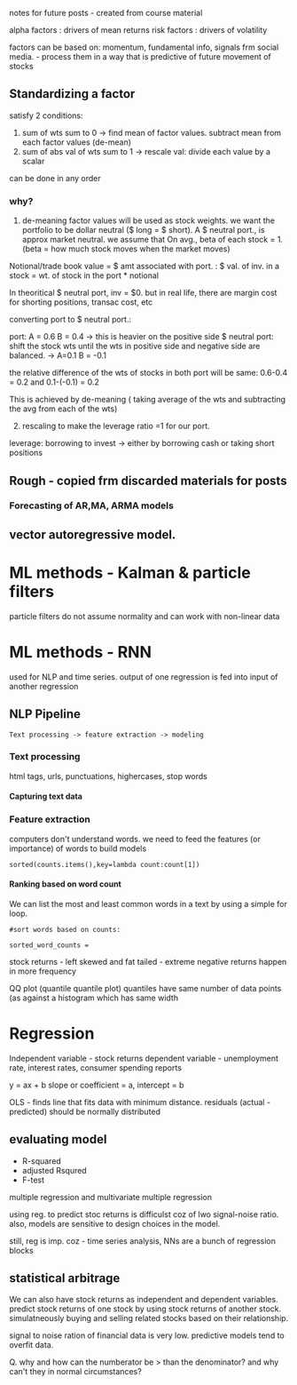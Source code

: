 notes for future posts - created from course material 


alpha factors : drivers of mean returns
risk factors : drivers of volatility

factors can be based on: momentum, fundamental info, signals frm social media. - process them in a way that is predictive of future movement of stocks

## Standardizing a factor

satisfy 2 conditions:
1. sum of wts sum to 0 -> find mean of factor values. subtract mean from each factor values (de-mean)
2. sum of abs val of wts sum to 1 -> rescale val: divide each value by a scalar

can be done in any order

### why?
1. de-meaning
factor values will be used as stock weights. we want the portfolio to be dollar neutral ($ long = $ short). A $ neutral port., is approx market neutral. we assume that On avg., beta of each stock = 1. (beta = how much stock moves when the market moves)

Notional/trade book value = $ amt associated with port. : $ val. of inv. in a stock = wt. of stock in the port * notional

In theoritical $ neutral port, inv = $0. but in real life, there are margin cost for shorting positions, transac cost, etc

converting port to $ neutral port.:

port: A = 0.6 B = 0.4 -> this is heavier on the positive side
$ neutral port: shift the stock wts until the wts in positive side and negative side are balanced. -> A=0.1 B = -0.1

the relative difference of the wts of stocks in both port will be same: 0.6-0.4 = 0.2 and 0.1-(-0.1) = 0.2

This is achieved by de-meaning ( taking average of the wts and subtracting the avg from each of the wts)

2. rescaling
to make the leverage ratio =1 for our port.

leverage: borrowing to invest -> either by borrowing cash or taking short positions













## Rough - copied frm discarded materials for posts

### Forecasting of AR,MA, ARMA models

## vector autoregressive model.



# ML methods - Kalman & particle filters

particle filters do not assume normality and can work with non-linear data

# ML methods - RNN

used for NLP and time series. output of one regression is fed into input of another regression



<!-- wp:heading -->
<h2>NLP Pipeline</h2>
<!-- /wp:heading -->

<!-- wp:paragraph -->
<p><code>Text processing -&gt; feature extraction -&gt; modeling</code></p>
<!-- /wp:paragraph -->

<!-- wp:heading {"level":3} -->
<h3>Text processing</h3>
<!-- /wp:heading -->

<!-- wp:paragraph -->
<p>html tags, urls, punctuations, highercases, stop words</p>
<!-- /wp:paragraph -->

<!-- wp:heading {"level":4} -->
<h4>Capturing text data</h4>
<!-- /wp:heading -->

<!-- wp:paragraph -->
<p></p>
<!-- /wp:paragraph -->

<!-- wp:heading {"level":3} -->
<h3><strong>Feature extraction</strong></h3>
<!-- /wp:heading -->

<!-- wp:paragraph -->
<p>computers don't understand words. we need to feed the features (or importance) of words to build models</p>
<!-- /wp:paragraph -->

<!-- wp:paragraph -->
<p></p>
<!-- /wp:paragraph -->

<!-- wp:code -->
<pre class="wp-block-code"><code>sorted(counts.items(),key=lambda count:count&#91;1])</code></pre>
<!-- /wp:code -->

<!-- wp:paragraph -->
<p></p>
<!-- /wp:paragraph --></div></div>
<!-- /wp:group -->

<!-- wp:paragraph -->
<p></p>
<!-- /wp:paragraph -->

<!-- wp:paragraph -->
<p></p>
<!-- /wp:paragraph -->

<!-- wp:paragraph -->
<p></p>
<!-- /wp:paragraph --></div></div>
<!-- /wp:group -->

<!-- wp:heading {"level":4} -->
<h4>Ranking based on word count
</h4>
<!-- /wp:heading -->

<!-- wp:paragraph -->
<p>We can list the most and least common words in a text by using a simple for loop.</p>
<!-- /wp:paragraph -->

<!-- wp:paragraph -->
<p><code>#sort words based on counts:</code></p>
<!-- /wp:paragraph -->

<!-- wp:paragraph -->
<p><code>sorted_word_counts = </code><br></p>
<!-- /wp:paragraph -->

<!-- wp:paragraph -->
<p></p>
<!-- /wp:paragraph -->

<!-- wp:paragraph -->
<p></p>
<!-- /wp:paragraph -->

stock returns - left skewed and fat tailed - extreme negative returns happen in more frequency

QQ plot (quantile quantile plot) quantiles have same number of data points (as against a histogram which has same width




# Regression

Independent variable - stock returns
dependent variable - unemployment rate, interest rates, consumer spending reports

y = ax + b
slope or coefficient = a, intercept = b

OLS - finds line that fits data with minimum distance.
residuals (actual - predicted) should be normally distributed
## evaluating model
- R-squared
- adjusted Rsqured
- F-test

multiple regression and multivariate multiple regression


using reg. to predict stoc returns is difficulst coz of lwo signal-noise ratio. also, models are sensitive to design choices in the model. 

still, reg is imp. coz - time series analysis, NNs are a bunch of regression blocks


## statistical arbitrage

We can also have stock returns as independent and dependent variables. predict stock returns of one stock by using stock returns of another stock.
simulatneously buying and selling related stocks based on their relationship.

signal to noise ration of financial data is very low. predictive models tend to overfit data.



Q. why and how can the numberator be > than the denominator? and why can't they in normal circumstances?






